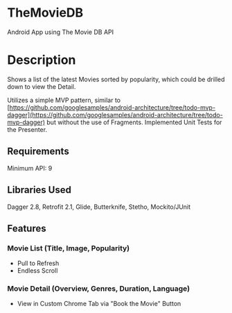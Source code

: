 # TheMovieDB
Android App using The Movie DB API

# Description
Shows a list of the latest Movies sorted by popularity, which could be drilled down to view the Detail.

Utilizes a simple MVP pattern, similar to [https://github.com/googlesamples/android-architecture/tree/todo-mvp-dagger](https://github.com/googlesamples/android-architecture/tree/todo-mvp-dagger) but without the use of Fragments. Implemented Unit Tests for the Presenter.

## Requirements
Minimum API: 9

## Libraries Used
Dagger 2.8, Retrofit 2.1, Glide, Butterknife, Stetho, Mockito/JUnit

## Features

### Movie List (Title, Image, Popularity)
  - Pull to Refresh
  - Endless Scroll

### Movie Detail (Overview, Genres, Duration, Language)
  - View in Custom Chrome Tab via "Book the Movie" Button
  
